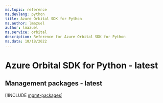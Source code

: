 ```yaml
---
ms.topic: reference
ms.devlang: python
title: Azure Orbital SDK for Python
ms.author: lmazuel
author: lmazuel
ms.service: orbital
description: Reference for Azure Orbital SDK for Python
ms.data: 10/18/2022
---
```

# Azure Orbital SDK for Python - latest

## Management packages - latest
[!INCLUDE [mgmt-packages](orbital-mgmt-index.md)]